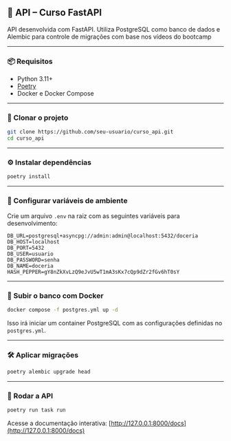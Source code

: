 ## 🚀 API – Curso FastAPI

API desenvolvida com FastAPI. Utiliza PostgreSQL como banco de dados e Alembic para controle de migrações com base nos vídeos do bootcamp

---

### 📦 Requisitos

- Python 3.11+
- [Poetry](https://python-poetry.org/docs/)
- Docker e Docker Compose

---

### 📁 Clonar o projeto

```bash
git clone https://github.com/seu-usuario/curso_api.git
cd curso_api
```

---

### ⚙️ Instalar dependências

```bash
poetry install
```

---

### 🔐 Configurar variáveis de ambiente

Crie um arquivo `.env` na raiz com as seguintes variáveis para desenvolvimento:

```env
DB_URL=postgresql+asyncpg://admin:admin@localhost:5432/doceria
DB_HOST=localhost
DB_PORT=5432
DB_USER=usuario
DB_PASSWORD=senha
DB_NAME=doceria
HASH_PEPPER=gY8nZkXvLzQ9eJvU5wT1mA3sKx7cQp9dZr2fGv6hT0sY
```

---

### 🐳 Subir o banco com Docker

```bash
docker compose -f postgres.yml up -d
```

Isso irá iniciar um container PostgreSQL com as configurações definidas no `postgres.yml`.

---

### 🛠️ Aplicar migrações

```bash
poetry alembic upgrade head
```

---

### 🚀 Rodar a API

```bash
poetry run task run
```

Acesse a documentação interativa: [http://127.0.0.1:8000/docs](http://127.0.0.1:8000/docs)
